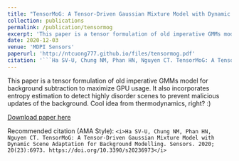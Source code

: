 ```yaml
---
title: "TensorMoG: A Tensor-Driven Gaussian Mixture Model with Dynamic Scene Adaptation for Background Modelling"
collection: publications
permalink: /publication/tensormog
excerpt: 'This paper is a tensor formulation of old imperative GMMs model for background subtraction to maximize GPU usage. It also incorporates entropy estimation to detect highly disorder scenes to prevent malicious updates of the background. Cool idea from thermodynamics, right? :)'
date: 2020-12-03
venue: 'MDPI Sensors'
paperurl: 'http://ntcuong777.github.io/files/tensormog.pdf'
citation: '```Ha SV-U, Chung NM, Phan HN, Nguyen CT. TensorMoG: A Tensor-Driven Gaussian Mixture Model with Dynamic Scene Adaptation for Background Modelling. Sensors. 2020; 20(23):6973. https://doi.org/10.3390/s20236973```'
---
```

This paper is a tensor formulation of old imperative GMMs model for background subtraction to maximize GPU usage. It also incorporates entropy estimation to detect highly disorder scenes to prevent malicious updates of the background. Cool idea from thermodynamics, right? :)

[Download paper here](http://ntcuong777.github.io/files/tensormog.pdf)

Recommended citation (AMA Style):
```<i>Ha SV-U, Chung NM, Phan HN, Nguyen CT. TensorMoG: A Tensor-Driven Gaussian Mixture Model with Dynamic Scene Adaptation for Background Modelling. Sensors. 2020; 20(23):6973. https://doi.org/10.3390/s20236973</i>```